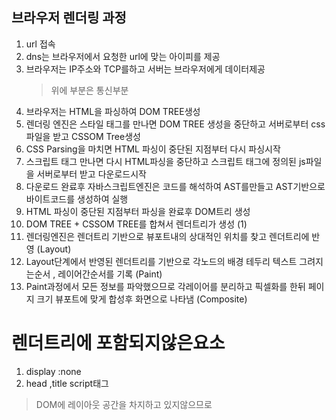 ## 브라우저 렌더링 과정

1. url 접속
2. dns는 브라우저에서 요청한 url에 맞는 아이피를 제공
3. 브라우저는 IP주소와 TCP를하고 서버는 브라우저에게 데이터제공
   > 위에 부분은 통신부분
4. 브라우저는 HTML을 파싱하여 DOM TREE생성
5. 렌더링 엔진은 스타일 태그를 만나면 DOM TREE 생성을 중단하고 서버로부터 css파일을 받고 CSSOM Tree생성
6. CSS Parsing을 마치면 HTML 파싱이 중단된 지점부터 다시 파싱시작
7. 스크립트 태그 만나면 다시 HTML파싱을 중단하고 스크립트 태그에 정의된 js파일을 서버로부터 받고 다운로드시작
8. 다운로드 완료후 자바스크립트엔진은 코드를 해석하여 AST를만들고 AST기반으로 바이트코드를 생성하여 실행
9. HTML 파싱이 중단된 지점부터 파싱을 완료후 DOM트리 생성
10. DOM TREE + CSSOM TREE를 합쳐서 렌더트리가 생성 (1)
11. 렌더링엔진은 렌더트리 기반으로 뷰포트내의 상대적인 위치를 찾고 렌더트리에 반영 (Layout)
12. Layout단계에서 반영된 렌더트리를 기반으로 각노드의 배경 테두리 텍스트 그려지는순서 , 레이어간순서를 기록 (Paint)
13. Paint과정에서 모든 정보를 파악했으므로 각레이어를 분리하고 픽셀화를 한뒤 페이지 크기 뷰포트에 맞게 합성후 화면으로 나타냄 (Composite)

# 렌더트리에 포함되지않은요소
1. display :none
2. head ,title script태그
> DOM에 레이아웃 공간을 차지하고 있지않으므로
